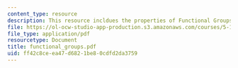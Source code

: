 ```yaml
---
content_type: resource
description: This resource incldues the properties of Functional Groups.
file: https://ol-ocw-studio-app-production.s3.amazonaws.com/courses/5-12-organic-chemistry-i-spring-2005/ff42c8ceea47d6821be80cdfd2da3759_functional_groups.pdf
file_type: application/pdf
resourcetype: Document
title: functional_groups.pdf
uid: ff42c8ce-ea47-d682-1be8-0cdfd2da3759
---
```

